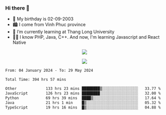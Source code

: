 ### Hi there 👋
- 🎂 My birthday is 02-09-2003
- 🏙️ I come from Vinh Phuc province
- 🌱 I’m currently learning at Thang Long University
- 🧑‍💻 I know PHP, Java, C++. And now, I'm learning Javascript and React Native
<p align="center"><img src="https://github-readme-stats.vercel.app/api?username=tmquang0209&show_icons=true&theme=gradient"></p>
<p align="center"><img src="https://github-readme-stats.vercel.app/api/top-langs/?username=tmquang0209&hide=scss,css&langs_count=10"></p>
<!--START_SECTION:waka-->

```txt
From: 04 January 2024 - To: 29 May 2024

Total Time: 394 hrs 57 mins

Other             133 hrs 23 mins ████████▒░░░░░░░░░░░░░░░░   33.77 %
JavaScript        126 hrs 23 mins ████████░░░░░░░░░░░░░░░░░   32.00 %
Python            69 hrs 39 mins  ████▒░░░░░░░░░░░░░░░░░░░░   17.64 %
Java              21 hrs 1 min    █▒░░░░░░░░░░░░░░░░░░░░░░░   05.32 %
TypeScript        19 hrs 16 mins  █▒░░░░░░░░░░░░░░░░░░░░░░░   04.88 %
```

<!--END_SECTION:waka-->
